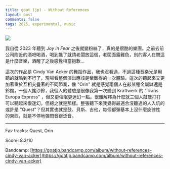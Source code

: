 ```yaml
---
title: goat (jp) - Without References
layout: post
comments: false
tags: 2025, experimental, music
---
```


![](https://f4.bcbits.com/img/a3619353286_16.jpg)

我自從 2023 年聽到 _Joy in Fear_ 之後就變粉絲了，真的是很酷的樂團。之前去前公司附近的酒吧喝酒，喝到飄了就請老闆放這個，老闆面露難色，別的客人在問這是什麼音樂，酒醒了之後感覺相當抱歉...

這次的作品是 Cindy Van Acker 的舞蹈作品，我也沒看過，不過這種音樂光是用聽的就酷到不行了，現場看整個演出應該是蠻難得的一次體驗。這次的聽起來又更加著重於互相交疊著的不同節奏，像 "Orin" 就是感覺兩個人在敲某種金屬缽還是鈴鐺，一個人搖沙鈴，我個人的體驗是很像我第一次聽到 Kraftwerk 的 "Trans Europa Express" ，但又更催眠更迷幻一點。很難解釋為什麼就三個人敲敲打打可以聽起來很迷幻，但總之就是那樣。整張聽下來我覺得最適合沒聽過的人入坑的或許是 "Quest"？但其實也就是鼓、貝斯、吉他，每個都彈基本上沒什麼旋律性的東西，就是不停地彈悶音跟泛音。

---

Fav tracks: Quest, Orin

Score: 8.3/10

Bandcamp: [https://goatjp.bandcamp.com/album/without-references-cindy-van-acker](https://goatjp.bandcamp.com/album/without-references-cindy-van-acker)
